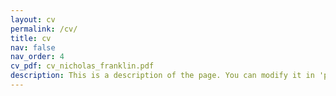 ```yaml
---
layout: cv
permalink: /cv/
title: cv
nav: false
nav_order: 4
cv_pdf: cv_nicholas_franklin.pdf
description: This is a description of the page. You can modify it in 'pages/_cv.md'. You can also change or remove the top pdf download button.
---
```

